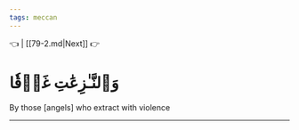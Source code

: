 ```yaml
---
tags: meccan
---
```


👈  | [[79-2.md|Next]] 👉

# وَٱلنَّـٰزِعَٰتِ غَرۡقٗا

By those [angels] who extract with violence

---

